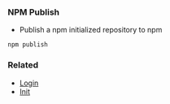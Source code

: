 ### NPM Publish

- Publish a npm initialized repository to npm

`npm publish`

### Related

- [Login](npm-login.md)
- [Init](npm-init.md)

